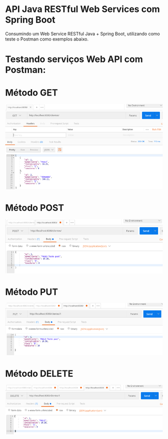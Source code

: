 # API Java RESTful Web Services com Spring Boot

Consumindo um Web Service RESTful Java + Spring Boot, utilizando como teste o Postman como exemplos abaixo.

# Testando serviços Web API com Postman:

# Método GET
![alt text](imagens/getPostMan.png)

# Método POST
![alt text](imagens/postPostMan.png)

# Método PUT
![alt text](imagens/putPostMan.png)

# Método DELETE
![alt text](imagens/deletePostMan.png)

